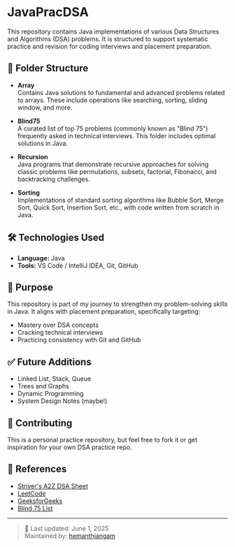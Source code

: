 # JavaPracDSA

This repository contains Java implementations of various Data Structures and Algorithms (DSA) problems. It is structured to support systematic practice and revision for coding interviews and placement preparation.

## 📁 Folder Structure

- **Array**  
  Contains Java solutions to fundamental and advanced problems related to arrays. These include operations like searching, sorting, sliding window, and more.

- **Blind75**  
  A curated list of top 75 problems (commonly known as "Blind 75") frequently asked in technical interviews. This folder includes optimal solutions in Java.

- **Recursion**  
  Java programs that demonstrate recursive approaches for solving classic problems like permutations, subsets, factorial, Fibonacci, and backtracking challenges.

- **Sorting**  
  Implementations of standard sorting algorithms like Bubble Sort, Merge Sort, Quick Sort, Insertion Sort, etc., with code written from scratch in Java.

## 🛠 Technologies Used

- **Language:** Java  
- **Tools:** VS Code / IntelliJ IDEA, Git, GitHub

## 🚀 Purpose

This repository is part of my journey to strengthen my problem-solving skills in Java. It aligns with placement preparation, specifically targeting:
- Mastery over DSA concepts
- Cracking technical interviews
- Practicing consistency with Git and GitHub

## ✅ Future Additions

- Linked List, Stack, Queue
- Trees and Graphs
- Dynamic Programming
- System Design Notes (maybe!)

## 🤝 Contributing

This is a personal practice repository, but feel free to fork it or get inspiration for your own DSA practice repo.

## 📌 References

- [Striver's A2Z DSA Sheet](https://takeuforward.org/interviews/strivers-sde-sheet-top-coding-interview-problems/)
- [LeetCode](https://leetcode.com/)
- [GeeksforGeeks](https://www.geeksforgeeks.org/)
- [Blind 75 List](https://leetcode.com/list/xi4ci4ig/)

---

> 📅 Last updated: June 1, 2025  
> Maintained by: [hemanthjangam](https://github.com/hemanthjangam)


